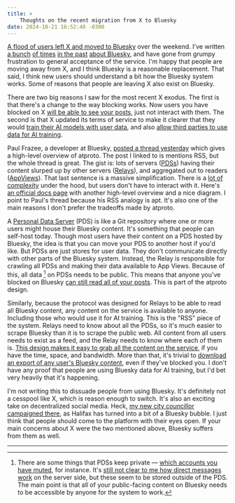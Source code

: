 ```yaml
---
title: >
    Thoughts on the recent migration from X to Bluesky
date: 2024-10-21 16:52:40 -0300
---
```


[A flood of users left X and moved to Bluesky](https://www.theverge.com/2024/10/18/24273435/bluesky-user-spike-x-tos-ai-changes-blocking) over the weekend. I've written [a bunch](https://anderegg.ca/2023/05/09/bluesky-frustrations) [of times](https://anderegg.ca/2024/02/24/bluesky-frustrations-part-2) [in the past](https://anderegg.ca/2024/05/10/another-look-at-bluesky) [about Bluesky](https://anderegg.ca/2024/05/23/digging-into-bluesky-dms), and have gone from grumpy frustration to general acceptance of the service. I'm happy that people are moving away from X, and I think Bluesky is a reasonable replacement. That said, I think new users should understand a bit how the Bluesky system works. Some of reasons that people are leaving X also exist on Bluesky.

There are two big reasons I saw for the most recent X exodus. The first is that there's a change to the way blocking works. Now users you have blocked on X [will be able to see your posts](https://www.theverge.com/2024/9/23/24252438/x-blocked-users-view-public-posts), just not interact with them. The second is that X updated its terms of service to make it clearer that they would [train their AI models with user data](https://edition.cnn.com/2024/10/21/tech/x-twitter-terms-of-service/index.html), and also [allow third parties to use data for AI training](https://techcrunch.com/2024/10/17/elon-musks-x-is-changing-its-privacy-policy-to-allow-third-parties-to-train-ai-on-your-posts/).

Paul Frazee, a developer at Bluesky, [posted a thread yesterday](https://bsky.app/profile/pfrazee.com/post/3l6xwk3l43f2r) which gives a high-level overview of atproto. The post I linked to is mentions RSS, but the whole thread is great. The gist is: lots of servers ([PDSs](https://atproto.com/guides/glossary#pds-personal-data-server)) having their content slurped up by other servers ([Relays](https://atproto.com/guides/glossary#relay)), and aggregated out to readers ([AppViews](https://atproto.com/guides/glossary#app-view)). That last sentence is a massive simplification. There is a [lot of complexity](https://atproto.com/specs/atp) under the hood, but users don't have to interact with it. Here's [an official docs page](https://docs.bsky.app/docs/advanced-guides/federation-architecture) with another high-level overview and a nice diagram. I point to Paul's thread because his RSS analogy is apt. It's also one of the main reasons I don't prefer the tradeoffs made by atproto.

A [Personal Data Server](https://github.com/bluesky-social/pds) (PDS) is like a Git repository where one or more users might house their Bluesky content. It's something that people can self-host today. Though most users have their content on a PDS hosted by Bluesky, the idea is that you can move your PDS to another host if you'd like. But PDSs are just stores for user data. They don't communicate directly with other parts of the Bluesky system. Instead, the Relay is responsible for crawling all PDSs and making their data available to App Views. Because of this, all data [^1] on PDSs needs to be public. This means that anyone you've blocked on Bluesky [can still read all of your posts](https://docs.bsky.app/blog/block-implementation). This is part of the atproto design.

Similarly, because the protocol was designed for Relays to be able to read all Bluesky content, any content on the service is available to anyone. Including those who would use it for AI training. This is the "RSS" piece of the system. Relays need to know about all the PDSs, so it's much easier to scrape Bluesky than it is to scrape the public web. All content from all users needs to exist as a feed, and the Relay needs to know where each of them is. [This design makes it easy to grab all the content on the service](https://worthdoingbadly.com/bsky/), if you have the time, space, and bandwidth. More than that, it's trivial to [download an export of any user's Bluesky content](https://docs.bsky.app/blog/repo-export), even if they've blocked you. I don't have any proof that people are using Bluesky data for AI training, but I'd bet very heavily that it's happening.

I'm not writing this to dissuade people from using Bluesky. It's definitely not a cesspool like X, which is reason enough to switch. It's also an exciting take on decentralized social media. Heck, [my new city councillor campaigned there](https://bsky.app/profile/lecwhite.bsky.social), as Halifax has turned into a bit of a Bluesky bubble. I just think that people should come to the platform with their eyes open. If your main concerns about X were the two mentioned above, Bluesky suffers from them as well.

---

[^1]: There are some things that PDSs keep private — [which accounts you have muted](https://docs.bsky.app/docs/advanced-guides/federation-architecture#personal-data-server-pds), for instance. It's [still not clear to me how direct messages work](https://anderegg.ca/2024/05/23/digging-into-bluesky-dms) on the server side, but these seem to be stored outside of the PDS. The main point is that all of your public-facing content on Bluesky needs to be accessible by anyone for the system to work.
